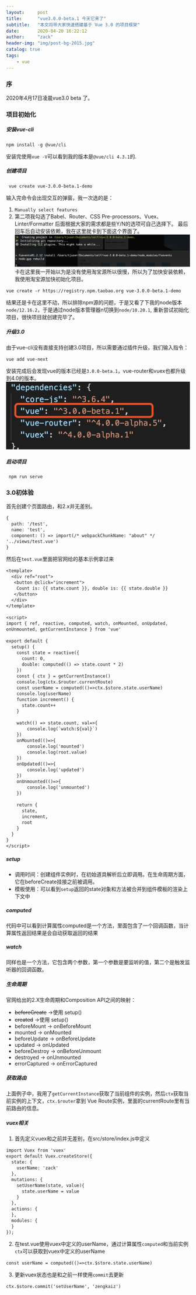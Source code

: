 ```yaml
---
layout:     post
title:      "vue3.0.0-beta.1 今天它来了"
subtitle:   "本文将带大家快速搭建基于 Vue 3.0 的项目框架"
date:       2020-04-20 16:22:12
author:     "zack"
header-img: "img/post-bg-2015.jpg"
catalog: true
tags:
    - vue
---
```


### 序
2020年4月17日凌晨vue3.0 beta 了。

### 项目初始化

##### 安装vue-cli
```
npm install -g @vue/cli
```
安装完使用`vue -V`可以看到我的版本是`@vue/cli 4.3.1`的.

##### 创建项目
```
 vue create vue-3.0.0-beta.1-demo
```
输入完命令会出现交互的弹窗，我一次选的是：
1. `Manually select features`
2. 第二项我勾选了Babel、Router、CSS Pre-processors、Vuex、Linter/Formatter
后面根据大家的需求都是些Y/N的选项可自己选择下。
最后回车后自动安装依赖，我在这里就卡到下面这个界面了。
![使用node/12.16.2](/img/vue3.0/ka.jpg)
卡在这里我一开始以为是没有使用淘宝源所以很慢，所以为了加快安装依赖，我使用淘宝源加快初始化项目。
```
vue create -r https://registry.npm.taobao.org vue-3.0.0-beta.1-demo
```
结果还是卡在这里不动，所以排除npm源的问题，于是又看了下我的node版本`node/12.16.2`，于是通过node版本管理器n切换到`node/10.20.1`,
重新尝试初始化项目，很快项目就创建完毕了。

##### 升级3.0
由于vue-cli没有直接支持创建3.0项目，所以需要通过插件升级，我们输入指令：
```
vue add vue-next
```
安装完成后会发现vue的版本已经是`3.0.0-beta.1`，vue-router和vuex也都升级到4.0的版本。
![升级3.0](/img/vue3.0/3.0.png)
##### 启动项目
```
 npm run serve
```

### 3.0初体验

首先创建个页面路由，和2.x并无差别。
```
{
  path: '/test',
  name: 'test',
  component: () => import(/* webpackChunkName: "about" */ '../views/test.vue')
}
```
然后在`test.vue`里面把官网给的基本示例拿过来
```
<template>
  <div ref="root">
   <button @click="increment">
    Count is: {{ state.count }}, double is: {{ state.double }}
   </button>
  </div>
</template>

<script>
import { ref, reactive, computed, watch, onMounted, onUpdated, onUnmounted, getCurrentInstance } from 'vue'

export default {
  setup() {
    const state = reactive({
      count: 0,
      double: computed(() => state.count * 2)
    })
    const { ctx } = getCurrentInstance()
    console.log(ctx.$router.currentRoute)
    const userName = computed(()=>ctx.$store.state.userName)
    console.log(userName)
    function increment() {
      state.count++
    }

    watch(() => state.count, val=>{
        console.log(`watch:${val}`)
    })
    onMounted(()=>{
        console.log('mounted')
        console.log(root.value)
    })
    onUpdated(()=>{
        console.log('updated')
    })
    onUnmounted(()=>{
        console.log('unmounted')
    })

    return {
      state,
      increment,
      root
    }
  }
}
</script>
```
##### setup
* 调用时间：创建组件实例时，在初始道具解析后立即调用。在生命周期方面，它在beforeCreate挂接之前被调用。
* 模板使用：可以看到`setup`返回的state对象和方法被合并到组件模板的渲染上下文中

##### computed
代码中可以看到计算属性computed是一个方法，里面包含了一个回调函数，当计算属性返回结果是会自动获取返回的结果

##### watch
同样也是一个方法，它包含两个参数，第一个参数是要监听的值，第二个是触发监听器的回调函数。

##### 生命周期
官网给出的2.X生命周期和Composition API之间的映射：
* ~~beforeCreate~~ ->使用 setup()
* ~~created~~ ->使用 setup()
* beforeMount -> onBeforeMount
* mounted -> onMounted
* beforeUpdate -> onBeforeUpdate
* updated -> onUpdated
* beforeDestroy -> onBeforeUnmount
* destroyed -> onUnmounted
* errorCaptured -> onErrorCaptured

##### 获取路由
上面例子中，我用了`getCurrentInstance`获取了当前组件的实例，然后`ctx`获取当前实例的上下文，`ctx.$router`拿到
Vue Route实例，里面的currentRoute里有当前路由的信息。

##### vuex相关
1. 首先定义vuex和之前并无差别，在src/store/index.js中定义
```
import Vuex from 'vuex'
export default Vuex.createStore({
  state: {
    userName: 'zack'
  },
  mutations: {
    setUserName(state, value){
      state.userName = value
    }
  },
  actions: {
  },
  modules: {
  }
});
```

2. 在test.vue使用vuex中定义的userName，通过计算属性`computed`和当前实例`ctx`可以获取到vuex中定义的userName
```
const userName = computed(()=>ctx.$store.state.userName)
```

3. 更新vuex状态也是和之前一样使用`commit`去更新
```
ctx.$store.commit('setUserName', 'zengkaiz')
```
